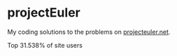 # projectEuler
My coding solutions to the problems on [projecteuler.net](https://www.projecteuler.net).

Top 31.538% of site users
